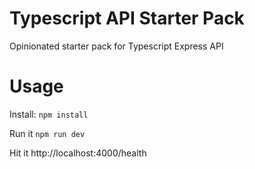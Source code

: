 # Typescript API Starter Pack

Opinionated starter pack for Typescript Express API


# Usage
Install: `npm install`

Run it `npm run dev`

Hit it http://localhost:4000/health
